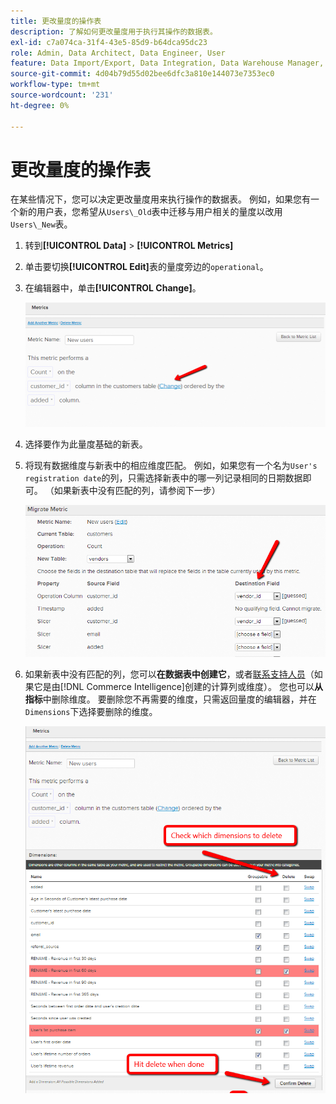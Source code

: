 ```yaml
---
title: 更改量度的操作表
description: 了解如何更改量度用于执行其操作的数据表。
exl-id: c7a074ca-31f4-43e5-85d9-b64dca95dc23
role: Admin, Data Architect, Data Engineer, User
feature: Data Import/Export, Data Integration, Data Warehouse Manager, Commerce Tables
source-git-commit: 4d04b79d55d02bee6dfc3a810e144073e7353ec0
workflow-type: tm+mt
source-wordcount: '231'
ht-degree: 0%

---
```


# 更改量度的操作表

在某些情况下，您可以决定更改量度用来执行操作的数据表。 例如，如果您有一个新的用户表，您希望从`Users\_Old`表中迁移与用户相关的量度以改用`Users\_New`表。

1. 转到&#x200B;**[!UICONTROL Data]** > **[!UICONTROL Metrics]**
1. 单击要切换&#x200B;**[!UICONTROL Edit]**&#x200B;表的量度旁边的`operational`。
1. 在编辑器中，单击&#x200B;**[!UICONTROL Change]**。

   ![指标定义页显示操作表设置](../../assets/change-metrics-1.png)
1. 选择要作为此量度基础的新表。
1. 将现有数据维度与新表中的相应维度匹配。 例如，如果您有一个名为`User's registration date`的列，只需选择新表中的哪一列记录相同的日期数据即可。 （如果新表中没有匹配的列，请参阅下一步）

   ![显示可用表的表选择下拉列表](../../assets/change-metrics-2.png)

1. 如果新表中没有匹配的列，您可以&#x200B;**在数据表中创建它**，或者[联系支持人员](https://experienceleague.adobe.com/docs/commerce-knowledge-base/kb/troubleshooting/miscellaneous/mbi-service-policies.html?lang=zh-Hans)（如果它是由[!DNL Commerce Intelligence]创建的计算列或维度）。 您也可以&#x200B;**从指标**&#x200B;中删除维度。 要删除您不再需要的维度，只需返回量度的编辑器，并在`Dimensions`下选择要删除的维度。

   ![操作列选择下拉菜单](../../assets/change-metrics-3.png)
